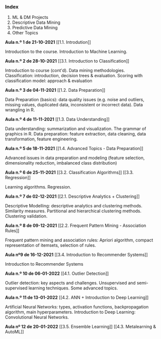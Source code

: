 ### Index
1. ML & DM Projects
2. Descriptive Data Mining
3. Predictive Data Mining
4. Other Topics

**Aula n.º 1 de 21-10-2021**
[[1.1. Introdution]]

Introduction to the course. 
Introduction to Machine Learning.

**Aula n.º 2 de 28-10-2021**
[[3.1. Introduction to Classification]]

Introduction to course (cont'd). 
Data mining methodologies.  
Classification: introduction, decision trees & evaluation. 
Scoring with classification model: approach & evaluation

**Aula n.º 3 de 04-11-2021**
[[1.2. Data Preparation]] 

Data Preparation (basics): data quality issues (e.g. noise and outliers, missing values, duplicated data, inconsistent or incorrect data). 
Data wrangling in R.

**Aula n.º 4 de 11-11-2021**
[[1.3. Data Understanding]]

Data understanding: summarization and visualization. 
The grammar of graphics in R. 
Data preparation: feature extraction, data cleaning, data transformation, feature engineering.

**Aula n.º 5 de 18-11-2021**
[[1.4. Advanced Topics - Data Preparation]]

Advanced issues in data preparation and modeling (feature selection, dimensionality reduction, imbalanced class distribution)

**Aula n.º 6 de 25-11-2021**
[[3.2. Classification Algorithms]]
[[3.3. Regression]]

Learning algorithms. 
Regression.

**Aula n.º 7 de 02-12-2021**
[[2.1. Descriptive Analytics + Clustering]]

Descriptive Modelling: descriptive analytics and clustering methods. 
Similarity measures. 
Partitional and hierarchical clustering methods. 
Clustering validation.

**Aula n.º 8 de 09-12-2021**
[[2.2. Frequent Pattern Mining - Association Rules]]

Frequent pattern mining and association rules: Apriori algorithm, compact representation of itemsets, selection of rules.

**Aula nº9 de 16-12-2021**
[[3.4. Introduction to Recommender Systems]]

Introduction to Recommender Systems

**Aula n.º 10 de 06-01-2022**
[[4.1. Outlier Detection]]

Outlier detection: key aspects and challenges. 
Unsupervised and semi-supervised learning techniques. 
Some advanced topics.

**Aula n.º 11 de 13-01-2022**
[[4.2. ANN + Introduction to Deep Learning]]

Artificial Neural Networks: types, activation functions, backpropagation algorithm, main hyperparameters. 
Introduction to Deep Learning: Convolutional Neural Networks.

**Aula nº 12 de 20-01-2022**
[[3.5. Ensemble Learning]]
[[4.3. Metalearning & AutoML]]